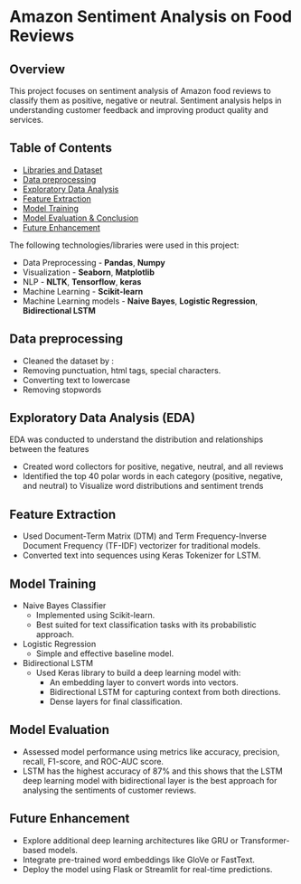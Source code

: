 # Amazon Sentiment Analysis on Food Reviews

## Overview

This project focuses on sentiment analysis of Amazon food reviews to classify them as positive, negative or neutral. Sentiment analysis helps in understanding customer feedback and improving product quality and services.

## Table of Contents
- [Libraries and Dataset](#libraries-and-dataset)
- [Data preprocessing](#data-preprocessing)
- [Exploratory Data Analysis](#explorator-data-analysis)
- [Feature Extraction](#feature-extraction)
- [Model Training](#model-training)
- [Model Evaluation & Conclusion](#model-evaluation)
- [Future Enhancement](#future-enhancement)

The following technologies/libraries were used in this project:
- Data Preprocessing - **Pandas**, **Numpy**
- Visualization - **Seaborn**, **Matplotlib**
- NLP - **NLTK**, **Tensorflow**, **keras**
- Machine Learning - **Scikit-learn**
- Machine Learning models - **Naive Bayes**, **Logistic Regression**, **Bidirectional LSTM**

## Data preprocessing
- Cleaned the dataset by :
- Removing punctuation, html tags, special characters.
- Converting text to lowercase
- Removing stopwords

## Exploratory Data Analysis (EDA)
EDA was conducted to understand the distribution and relationships between the features
- Created word collectors for positive, negative, neutral, and all reviews
- Identified the top 40 polar words in each category (positive, negative, and neutral) to Visualize word distributions and sentiment trends

## Feature Extraction
- Used Document-Term Matrix (DTM) and Term Frequency-Inverse Document Frequency (TF-IDF) vectorizer for traditional models.
- Converted text into sequences using Keras Tokenizer for LSTM.

## Model Training
- Naive Bayes Classifier
     - Implemented using Scikit-learn.
     - Best suited for text classification tasks with its probabilistic approach.
- Logistic Regression
     - Simple and effective baseline model.
- Bidirectional LSTM
  - Used Keras library to build a deep learning model with:
     - An embedding layer to convert words into vectors.
     - Bidirectional LSTM for capturing context from both directions.
     - Dense layers for final classification.

## Model Evaluation
- Assessed model performance using metrics like accuracy, precision, recall, F1-score, and ROC-AUC score.
- LSTM has the highest accuracy of 87% and this shows that the LSTM deep learning model with bidirectional layer is the best approach for analysing the sentiments of customer reviews.

## Future Enhancement
- Explore additional deep learning architectures like GRU or Transformer-based models.
- Integrate pre-trained word embeddings like GloVe or FastText.
- Deploy the model using Flask or Streamlit for real-time predictions.




